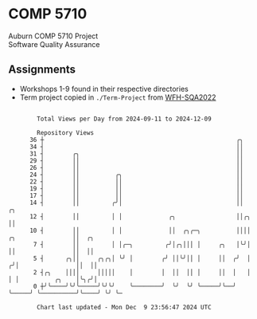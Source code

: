 # COMP 5710
Auburn COMP 5710 Project  
Software Quality Assurance

## Assignments
- Workshops 1-9 found in their respective directories
- Term project copied in `./Term-Project` from [WFH-SQA2022](https://github.com/wumphlett/WFH-SQA2022-AUBURN)

```

        Total Views per Day from 2024-09-11 to 2024-12-09

        Repository Views
      36 ┼                                                      ╭╮
      34 ┤                                                      ││
      31 ┤        ╭╮                                            ││
      29 ┤        ││                                            ││
      26 ┤        ││                                            ││
      24 ┤        ││          ╭╮                                ││
      22 ┤        ││          ││                                ││
      19 ┤        ││          ││                                ││
      17 ┤        ││          ││                                ││
      14 ┤        ││         ╭╯│                                ││                          ╭╮
      12 ┤        ││         │ │             ╭╮                 ││╭╮                        ││
      10 ┤        ││         │ │             ││  ╭╮╭─╮          ││││      ╭╮                ││  ╭╮
       7 ┤        ││         │ │╭─╮         ╭╯│╭╮│││ │     ╭╮   │╰╯│      ││                ││  ││
       5 ┤      ╭╮││     ╭╮╭╮│ ╰╯ │        ╭╯ ││╰╯││ │     ││  ╭╯  │     ╭╯│                ││  ││
       2 ┤╭╮    ││││     │││││    │        │  ││  ││ │     ││  │   │     │ │          ╭╮    │╰╮╭╯│
       0 ┼╯╰────╯╰╯╰─────╯╰╯╰╯    ╰────────╯  ╰╯  ╰╯ ╰─────╯╰──╯   ╰─────╯ ╰──────────╯╰────╯ ╰╯ ╰─

        Chart last updated - Mon Dec  9 23:56:47 2024 UTC
        
```
